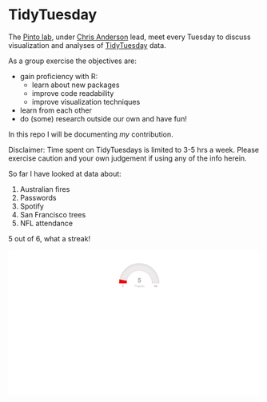 TidyTuesday
================

The [Pinto lab](https://www.pintolab.com/), under [Chris Anderson](https://github.com/chrisLanderson) lead, meet every Tuesday to discuss visualization and analyses of [TidyTuesday](https://github.com/rfordatascience/tidytuesday) data.

As a group exercise the objectives are:

-   gain proficiency with R:
    -   learn about new packages
    -   improve code readability
    -   improve visualization techniques
-   learn from each other
-   do (some) research outside our own and have fun!

In this repo I will be documenting *my* contribution.

Disclaimer: Time spent on TidyTuesdays is limited to 3-5 hrs a week.
Please exercise caution and your own judgement if using any of the info herein.

So far I have looked at data about:

1.  Australian fires
2.  Passwords
3.  Spotify
4.  San Francisco trees
5.  NFL attendance

5 out of 6, what a streak!

![](README_files/figure-markdown_github/unnamed-chunk-1-1.png)
